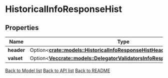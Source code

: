 # HistoricalInfoResponseHist

## Properties

Name | Type | Description | Notes
------------ | ------------- | ------------- | -------------
**header** | Option<[**crate::models::HistoricalInfoResponseHistHeader**](HistoricalInfo_response_hist_header.md)> |  | [optional]
**valset** | Option<[**Vec<crate::models::DelegatorValidatorsInfoResponseValidatorsInner>**](DelegatorValidatorsInfo_response_validators_inner.md)> |  | [optional]

[Back to Model list](../README.md#documentation-for-models) [Back to API list](../README.md#documentation-for-api-endpoints) [Back to README](../README.md)



